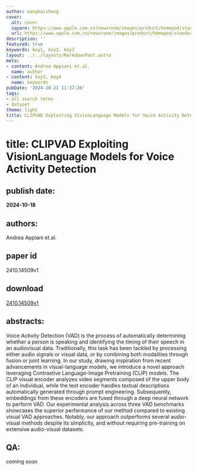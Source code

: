 ```yaml
---
author: wanghaisheng
cover:
  alt: cover
  square: https://www.apple.com.cn/newsroom/images/product/homepod/standard/Apple-HomePod-hero-230118_big.jpg.large_2x.jpg
  url: https://www.apple.com.cn/newsroom/images/product/homepod/standard/Apple-HomePod-hero-230118_big.jpg.large_2x.jpg
description: ''
featured: true
keywords: key1, key2, key3
layout: ../../layouts/MarkdownPost.astro
meta:
- content: Andrea Appiani et.al.
  name: author
- content: key3, key4
  name: keywords
pubDate: '2024-10-21 11:37:26'
tags:
- all search terms
- dataset
theme: light
title: CLIPVAD Exploiting VisionLanguage Models for Voice Activity Detection
---
```


# title: CLIPVAD Exploiting VisionLanguage Models for Voice Activity Detection 
## publish date: 
**2024-10-18** 
## authors: 
  Andrea Appiani et.al. 
## paper id
2410.14509v1
## download
[2410.14509v1](http://arxiv.org/abs/2410.14509v1)
## abstracts:
Voice Activity Detection (VAD) is the process of automatically determining whether a person is speaking and identifying the timing of their speech in an audiovisual data. Traditionally, this task has been tackled by processing either audio signals or visual data, or by combining both modalities through fusion or joint learning. In our study, drawing inspiration from recent advancements in visual-language models, we introduce a novel approach leveraging Contrastive Language-Image Pretraining (CLIP) models. The CLIP visual encoder analyzes video segments composed of the upper body of an individual, while the text encoder handles textual descriptions automatically generated through prompt engineering. Subsequently, embeddings from these encoders are fused through a deep neural network to perform VAD. Our experimental analysis across three VAD benchmarks showcases the superior performance of our method compared to existing visual VAD approaches. Notably, our approach outperforms several audio-visual methods despite its simplicity, and without requiring pre-training on extensive audio-visual datasets.
## QA:
coming soon
